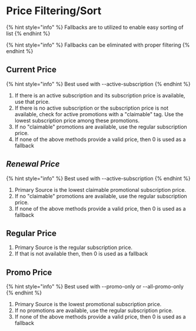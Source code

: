 # Price Filtering/Sort

{% hint style="info" %}
Fallbacks are to utilized to enable easy sorting of list
{% endhint %}

{% hint style="info" %}
Fallbacks can be eliminated with proper filtering
{% endhint %}

## Current Price

{% hint style="info" %}
Best used with    --active-subscription
{% endhint %}

1. If there is an active subscription and its subscription price is available, use that price.
2. If there is no active subscription or the subscription price is not available, check for active promotions with a "claimable" tag. Use the lowest subscription price among these promotions.
3. If no "claimable" promotions are available, use the regular subscription price.
4. If none of the above methods provide a valid price, then 0 is used as a fallback

## _Renewal Price_

{% hint style="info" %}
Best used with    --active-subscription
{% endhint %}

1. Primary Source is the lowest claimable promotional subscription price.
2. If no "claimable" promotions are available, use the regular subscription price.
3. If none of the above methods provide a valid price, then 0 is used as a fallback

## Regular Price

1. Primary Source is the regular subscription price.
2. If that is not available then, then 0 is used as a fallback

## Promo Price

{% hint style="info" %}
Best used with  --promo-only  or --all-promo-only
{% endhint %}

1. Primary Source is the lowest promotional subscription price.
2. If no promotions are available, use the regular subscription price.
3. If none of the above methods provide a valid price, then 0 is used as a fallback

